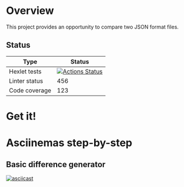 # Overview

This project provides an opportunity to compare two JSON format files.

## Status

| Type | Status |
| ---- | ------ |
| Hexlet tests | [![Actions Status](https://github.com/kudrDaniel/java-project-71/workflows/hexlet-check/badge.svg)](https://github.com/kudrDaniel/java-project-71/actions) |
| Linter status | 456 |
| Code coverage | 123 |

# Get it!

# Asciinemas step-by-step
## Basic difference generator
[![asciicast](https://asciinema.org/a/592709.svg)](https://asciinema.org/a/592709)
